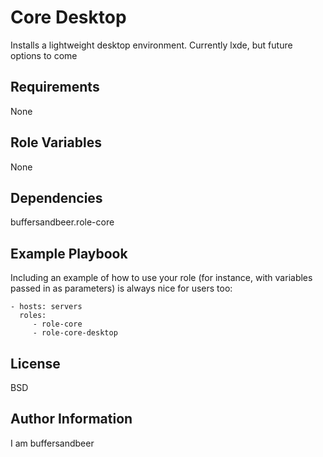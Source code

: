 Core Desktop
=========

Installs a lightweight desktop environment. Currently lxde, but future options to come

Requirements
------------

None

Role Variables
--------------

None

Dependencies
------------

buffersandbeer.role-core

Example Playbook
----------------

Including an example of how to use your role (for instance, with variables passed in as parameters) is always nice for users too:

    - hosts: servers
      roles:
         - role-core
         - role-core-desktop

License
-------

BSD

Author Information
------------------

I am buffersandbeer

